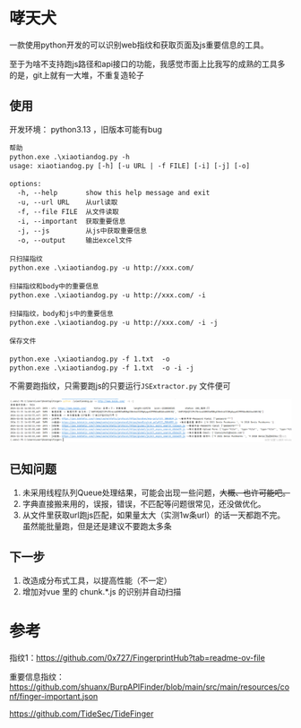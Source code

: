
# 哮天犬
一款使用python开发的可以识别web指纹和获取页面及js重要信息的工具。

至于为啥不支持跑js路径和api接口的功能，我感觉市面上比我写的成熟的工具多的是，git上就有一大堆，不重复造轮子

## 使用
开发环境： python3.13 ，旧版本可能有bug

```shell
帮助
python.exe .\xiaotiandog.py -h 
usage: xiaotiandog.py [-h] [-u URL | -f FILE] [-i] [-j] [-o]

options:
  -h, --help       show this help message and exit
  -u, --url URL    从url读取
  -f, --file FILE  从文件读取
  -i, --important  获取重要信息
  -j, --js         从js中获取重要信息
  -o, --output     输出excel文件

只扫描指纹
python.exe .\xiaotiandog.py -u http://xxx.com/ 

扫描指纹和body中的重要信息
python.exe .\xiaotiandog.py -u http://xxx.com/ -i

扫描指纹，body和js中的重要信息
python.exe .\xiaotiandog.py -u http://xxx.com/ -i -j 

保存文件

python.exe .\xiaotiandog.py -f 1.txt  -o 
python.exe .\xiaotiandog.py -f 1.txt  -o -i -j 

```
不需要跑指纹，只需要跑js的只要运行`JSExtractor.py` 文件便可


![](\image\1.PNG)

## 已知问题
1. 未采用线程队列Queue处理结果，可能会出现一些问题，~~大概、也许可能吧。~~
2. 字典直接搬来用的，误报，错误，不匹配等问题很常见，还没做优化。
3. 从文件里获取url跑js匹配，如果量太大（实测1w条url）的话一天都跑不完。虽然能批量跑，但是还是建议不要跑太多条

## 下一步
1. 改造成分布式工具，以提高性能（不一定）
2. 增加对vue 里的 chunk.*.js 的识别并自动扫描

# 参考

指纹1：https://github.com/0x727/FingerprintHub?tab=readme-ov-file

重要信息指纹： https://github.com/shuanx/BurpAPIFinder/blob/main/src/main/resources/conf/finger-important.json

https://github.com/TideSec/TideFinger



